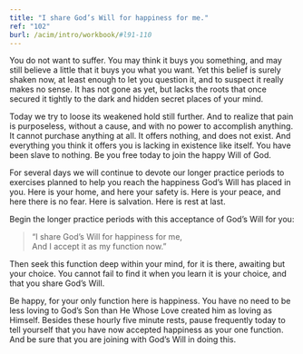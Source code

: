 ```yaml
---
title: "I share God’s Will for happiness for me."
ref: "102"
burl: /acim/intro/workbook/#l91-110
---
```


You do not want to suffer. You may think it buys you something, and may
still believe a little that it buys you what you want. Yet this belief is
surely shaken now, at least enough to let you question it, and to
suspect it really makes no sense. It has not gone as yet, but lacks the
roots that once secured it tightly to the dark and hidden secret places
of your mind.

Today we try to loose its weakened hold still further. And to realize
that pain is purposeless, without a cause, and with no power to
accomplish anything. It cannot purchase anything at all. It offers
nothing, and does not exist. And everything you think it offers you is
lacking in existence like itself. You have been slave to nothing. Be you
free today to join the happy Will of God.

For several days we will continue to devote our longer practice periods
to exercises planned to help you reach the happiness God’s Will has
placed in you. Here is your home, and here your safety is. Here is your
peace, and here there is no fear. Here is salvation. Here is rest at
last.

Begin the longer practice periods with this acceptance of God’s Will for
you:

> “I share God’s Will for happiness for me,<br/>
> And I accept it as my function now.”

Then seek this function deep within your mind, for it is there, awaiting
but your choice. You cannot fail to find it when you learn it is your
choice, and that you share God’s Will.

Be happy, for your only function here is happiness. You have no need to
be less loving to God’s Son than He Whose Love created him as loving as
Himself. Besides these hourly five minute rests, pause frequently today
to tell yourself that you have now accepted happiness as your one
function. And be sure that you are joining with God’s Will in doing
this.

